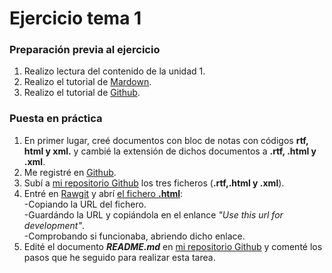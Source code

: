 <h1>Ejercicio tema 1  </h1>

<h3> Preparación previa al ejercicio   </h3>

1. Realizo lectura del contenido de la unidad 1.  
2. Realizo el tutorial de [Mardown](http://www.markdowntutorial.com/).
3. Realizo el tutorial de [Github](https://guides.github.com/features/mastering-markdown/). 

<h3> Puesta en práctica   </h3>

1. En primer lugar, creé documentos con bloc de notas con códigos **rtf, html y xml.** y cambié la extensión de dichos documentos a **.rtf, .html y .xml**.
2. Me registré en [Github](https://github.com/).  
3. Subí a [mi repositorio Github][repositorio] los tres ficheros (**.rtf,.html y .xml**).
4. Entré en [Rawgit](https://rawgit.com/) y abrí [el fichero **.html**][ficherohtml]:  
   -Copiando la URL del fichero.  
   -Guardándo la URL y copiándola en el enlance _"Use this url for development"_.  
   -Comprobando si funcionaba, abriendo dicho enlace.  
5. Edité el documento **_README.md_** en [mi repositorio Github][repositorio] y comenté los pasos que he seguido para realizar esta tarea.
   
       







[repositorio]: https://github.com/desireemontauvan/primeratarea
[ficherohtml]: https://github.com/desireemontauvan/primeratarea/blob/master/ejercicio3.html

